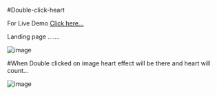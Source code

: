 #Double-click-heart

For Live Demo [Click here...](https://vipul1432.github.io/50_days-of-Javascript-Challenge/Day29_Double-click-heart/)

Landing page .......

![image](https://user-images.githubusercontent.com/81670997/170850304-4a8e51f7-687e-46db-9648-64d73d255321.png)

#When Double clicked on image heart effect will be there and heart will count...

![image](https://user-images.githubusercontent.com/81670997/170850344-0831eaa4-c527-48b0-bb5f-4b908f19835d.png)

